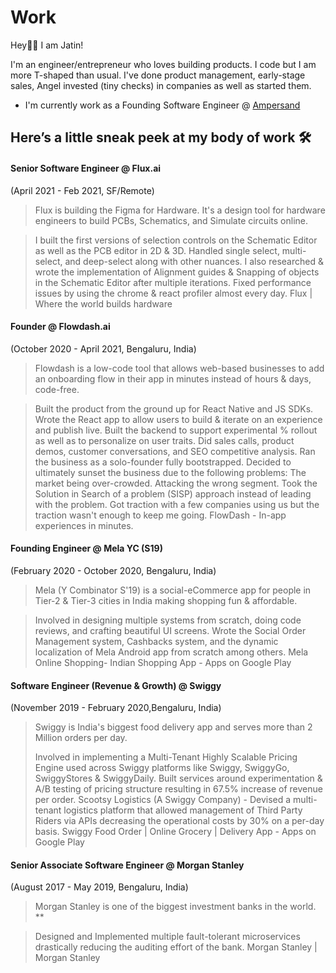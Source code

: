 # Work 

Hey👋🏻 I am Jatin!

I'm an engineer/entrepreneur who loves building products. I code but I am more T-shaped than usual. I've done product management, early-stage sales, Angel invested (tiny checks) in companies as well as started them.

- I'm currently work as a Founding Software Engineer @ [Ampersand](https://withamperand.com)

## Here’s a little sneak peek at my body of work 🛠️

#### Senior Software Engineer @ Flux.ai 
(April 2021 - Feb 2021, SF/Remote)

> Flux is building the Figma for Hardware. It's a design tool for hardware engineers to build PCBs, Schematics, and Simulate circuits online.

> I built the first versions of selection controls on the Schematic Editor as well as the PCB editor in 2D & 3D. Handled single select, multi-select, and deep-select along with other nuances.
> I also researched & wrote the implementation of Alignment guides & Snapping of objects in the Schematic Editor after multiple iterations.
> Fixed performance issues by using the chrome & react profiler almost every day.
> Flux | Where the world builds hardware

#### Founder @ Flowdash.ai
(October 2020 - April 2021, Bengaluru, India)

> Flowdash is a low-code tool that allows web-based businesses to add an onboarding flow in their app in minutes instead of hours & days, code-free.

> Built the product from the ground up for React Native and JS SDKs. Wrote the React app to allow users to build & iterate on an experience and publish live.
> Built the backend to support experimental % rollout as well as to personalize on user traits.
> Did sales calls, product demos, customer conversations, and SEO competitive analysis.
> Ran the business as a solo-founder fully bootstrapped.
> Decided to ultimately sunset the business due to the following problems:
> The market being over-crowded.
> Attacking the wrong segment.
> Took the Solution in Search of a problem (SISP) approach instead of leading with the problem.
> Got traction with a few companies using us but the traction wasn't enough to keep me going.
> FlowDash - In-app experiences in minutes.

#### Founding Engineer @ Mela YC (S19)
(February 2020 - October 2020, Bengaluru, India)

> Mela (Y Combinator S'19) is a social-eCommerce app for people in Tier-2 & Tier-3 cities in India making shopping fun & affordable.

> Involved in designing multiple systems from scratch, doing code reviews, and crafting beautiful UI screens.
> Wrote the Social Order Management system, Cashbacks system, and the dynamic localization of Mela Android app from scratch among others.
> Mela Online Shopping- Indian Shopping App - Apps on Google Play

#### Software Engineer (Revenue & Growth) @ Swiggy
(November 2019 - February 2020,Bengaluru, India)

> Swiggy is India's biggest food delivery app and serves more than 2 Million orders per day.
>
> Involved in implementing a Multi-Tenant Highly Scalable Pricing Engine used across Swiggy platforms like Swiggy, SwiggyGo, SwiggyStores & SwiggyDaily.
> Built services around experimentation & A/B testing of pricing structure resulting in 67.5% increase of revenue per order.
> Scootsy Logistics (A Swiggy Company) - Devised a multi-tenant logistics platform that allowed management of Third Party Riders via APIs decreasing the operational costs by 30% on a per-day basis.
> Swiggy Food Order | Online Grocery | Delivery App - Apps on Google Play

#### Senior Associate Software Engineer @ Morgan Stanley
(August 2017 - May 2019, Bengaluru, India)

> Morgan Stanley is one of the biggest investment banks in the world. **

> Designed and Implemented multiple fault-tolerant microservices drastically reducing the auditing effort of the bank.
> Morgan Stanley | Morgan Stanley